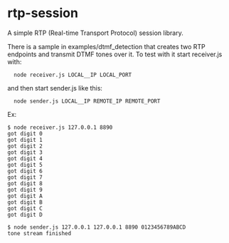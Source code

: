 # rtp-session

A simple RTP (Real-time Transport Protocol) session library.

There is a sample in examples/dtmf_detection that creates two RTP endpoints and transmit DTMF tones over it.
To test with it start receiver.js with:
```
  node receiver.js LOCAL__IP LOCAL_PORT
```
and then start sender.js like this:
```
  node sender.js LOCAL__IP REMOTE_IP REMOTE_PORT
```

Ex:

```
$ node receiver.js 127.0.0.1 8890
got digit 0
got digit 1
got digit 2
got digit 3
got digit 4
got digit 5
got digit 6
got digit 7
got digit 8
got digit 9
got digit A
got digit B
got digit C
got digit D
```

```
$ node sender.js 127.0.0.1 127.0.0.1 8890 0123456789ABCD
tone stream finished
```

